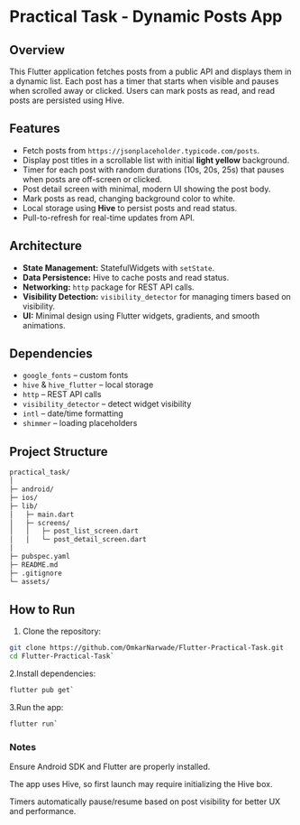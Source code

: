 # Practical Task - Dynamic Posts App

## Overview
This Flutter application fetches posts from a public API and displays them in a dynamic list. Each post has a timer that starts when visible and pauses when scrolled away or clicked. Users can mark posts as read, and read posts are persisted using Hive.

## Features
- Fetch posts from `https://jsonplaceholder.typicode.com/posts`.
- Display post titles in a scrollable list with initial **light yellow** background.
- Timer for each post with random durations (10s, 20s, 25s) that pauses when posts are off-screen or clicked.
- Post detail screen with minimal, modern UI showing the post body.
- Mark posts as read, changing background color to white.
- Local storage using **Hive** to persist posts and read status.
- Pull-to-refresh for real-time updates from API.

## Architecture
- **State Management:** StatefulWidgets with `setState`.
- **Data Persistence:** Hive to cache posts and read status.
- **Networking:** `http` package for REST API calls.
- **Visibility Detection:** `visibility_detector` for managing timers based on visibility.
- **UI:** Minimal design using Flutter widgets, gradients, and smooth animations.

## Dependencies
- `google_fonts` – custom fonts
- `hive` & `hive_flutter` – local storage
- `http` – REST API calls
- `visibility_detector` – detect widget visibility
- `intl` – date/time formatting
- `shimmer` – loading placeholders

## Project Structure
```bash
practical_task/
│
├─ android/
├─ ios/
├─ lib/
│   ├─ main.dart
│   ├─ screens/
│   │   ├─ post_list_screen.dart
│   │   └─ post_detail_screen.dart
│
├─ pubspec.yaml
├─ README.md
├─ .gitignore
└─ assets/
```


## How to Run
1. Clone the repository:
```bash
git clone https://github.com/OmkarNarwade/Flutter-Practical-Task.git
cd Flutter-Practical-Task`
```

2.Install dependencies:
```bash
flutter pub get`
```

3.Run the app:
```bash
flutter run`
```

### Notes

Ensure Android SDK and Flutter are properly installed.

The app uses Hive, so first launch may require initializing the Hive box.

Timers automatically pause/resume based on post visibility for better UX and performance.

